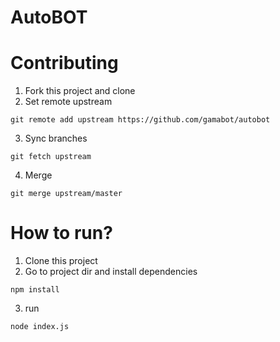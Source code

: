 # AutoBOT

# Contributing

1. Fork this project and clone
2. Set remote upstream
```
git remote add upstream https://github.com/gamabot/autobot
```
3. Sync branches
```
git fetch upstream
```
4. Merge
```
git merge upstream/master
```

# How to run?

1. Clone this project
2. Go to project dir and install dependencies
```
npm install
```
3. run
```
node index.js
```
